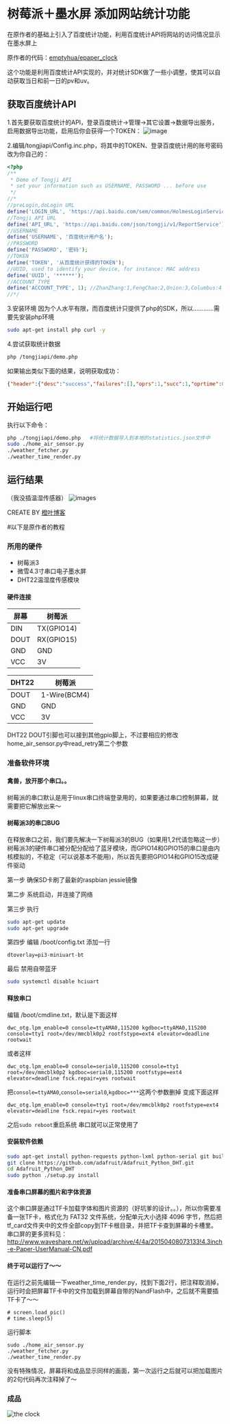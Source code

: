 # 树莓派＋墨水屏 添加网站统计功能
在原作者的基础上引入了百度统计功能，利用百度统计API将网站的访问情况显示在墨水屏上

原作者的代码：[emptyhua/epaper_clock](https://github.com/emptyhua/epaper_clock) 

这个功能是利用百度统计API实现的，并对统计SDK做了一些小调整，使其可以自动获取当日和前一日的pv和uv。
## 获取百度统计API
1.首先要获取百度统计的API，登录百度统计->管理->其它设置->数据导出服务，启用数据导出功能，启用后你会获得一个TOKEN：
 ![image](https://raw.githubusercontent.com/OGRLEAF/epaper_clock_baidutongji/master/get_baidutongji_api/get-baidutongjiapi.png)
 
2.编辑/tongjiapi/Config.inc.php，将其中的TOKEN、登录百度统计用的账号密码改为你自己的：
```php
<?php
/**
 * Demo of Tongji API
 * set your information such as USERNAME, PASSWORD ... before use
 */
//*
//preLogin,doLogin URL
define('LOGIN_URL', 'https://api.baidu.com/sem/common/HolmesLoginService');
//Tongji API URL
define('API_URL', 'https://api.baidu.com/json/tongji/v1/ReportService');
//USERNAME
define('USERNAME', '百度统计用户名');
//PASSWORD
define('PASSWORD', '密码');
//TOKEN
define('TOKEN', '从百度统计获得的TOKEN');
//UUID, used to identify your device, for instance: MAC address
define('UUID', '******');
//ACCOUNT_TYPE
define('ACCOUNT_TYPE', 1); //ZhanZhang:1,FengChao:2,Union:3,Columbus:4
//*/
```
3.安装环境
因为个人水平有限，而百度统计只提供了php的SDK，所以…………需要先安装php环境
```bash
sudo apt-get install php curl -y
```
4.尝试获取统计数据
```bash
php /tongjiapi/demo.php
```
如果输出类似下面的结果，说明获取成功：
```json
{"header":{"desc":"success","failures":[],"oprs":1,"succ":1,"oprtime":0,"quota":1,"rquota":49925,"status":0},"body":{"data":[{"result":{"total":2,"items":[[["2017/10/21"],["2017/10/20"]],[[419,156],[600,242]],[],[]],"timeSpan":["2017/10/20 - 2017/10/21"],"sum":[[1019,398],[]],"offset":0,"pageSum":[[1019,398],[],[]],"fields":["simple_date_title","pv_count","visitor_count"]}}]}}
```
## 开始运行吧
执行以下命令：
```bash
php ./tongjiapi/demo.php   #将统计数据导入到本地的statistics.json文件中
sudo ./home_air_sensor.py
./weather_fetcher.py
./weather_time_render.py
```
## 运行结果
（我没插温湿传感器）
![images](https://raw.githubusercontent.com/OGRLEAF/epaper_clock_baidutongji/master/epaper_clock.jpg)

CREATE BY [橙叶博客](https://www.orgleaf.com)

#以下是原作者的教程
### 所用的硬件
* 树莓派3
* 微雪4.3寸串口电子墨水屏
* DHT22温湿度传感模块

#### 硬件连接
屏幕  | 树莓派
------------- | -------------
DIN  | TX(GPIO14)
DOUT  | RX(GPIO15)
GND  | GND
VCC  | 3V

DHT22|树莓派
------------- | -------------
DOUT  | 1-Wire(BCM4)
GND  | GND
VCC  | 3V
DHT22 DOUT引脚也可以接到其他gpio脚上，不过要相应的修改home_air_sensor.py中read_retry第二个参数

### 准备软件环境
#### 禽兽，放开那个串口。。
树莓派的串口默认是用于linux串口终端登录用的，如果要通过串口控制屏幕，就需要把它解放出来～
#### 树莓派3的串口BUG
在释放串口之前，我们要先解决一下树莓派3的BUG（如果用1,2代请忽略这一步）树莓派3的硬件串口被分配分配给了蓝牙模块，而GPIO14和GPIO15的串口是由内核模拟的，不稳定（可以说基本不能用)，所以首先要把GPIO14和GPIO15改成硬件驱动

第一步 确保SD卡刷了最新的raspbian jessie镜像

第二步 系统启动，并连接了网络

第三步 执行
```bash
sudo apt-get update
sudo apt-get upgrade
```
第四步 编辑 /boot/config.txt 添加一行
```
dtoverlay=pi3-miniuart-bt
```
最后 禁用自带蓝牙
```bash
sudo systemctl disable hciuart
```

#### 释放串口
编辑 /boot/cmdline.txt，默认是下面这样
```
dwc_otg.lpm_enable=0 console=ttyAMA0,115200 kgdboc=ttyAMA0,115200 console=tty1 root=/dev/mmcblk0p2 rootfstype=ext4 elevator=deadline rootwait
```
或者这样
```
dwc_otg.lpm_enable=0 console=serial0,115200 console=tty1 root=/dev/mmcblk0p2 kgdboc=serial0,115200 rootfstype=ext4 elevator=deadline fsck.repair=yes rootwait
```
把`console=ttyAMA0`,`console=serial0`,`kgdboc=***`这两个参数删掉
变成下面这样
```
dwc_otg.lpm_enable=0 console=tty1 root=/dev/mmcblk0p2 rootfstype=ext4 elevator=deadline fsck.repair=yes rootwait
```
之后`sudo reboot`重启系统 串口就可以正常使用了

#### 安装软件依赖
```bash
sudo apt-get install python-requests python-lxml python-serial git build-essential python-dev
git clone https://github.com/adafruit/Adafruit_Python_DHT.git
cd Adafruit_Python_DHT
sudo python ./setup.py install
```
#### 准备串口屏幕的图片和字体资源
这个串口屏是通过TF卡加载字体和图片资源的（好坑爹的设计。。），所以你需要准备一张TF卡，格式化为 FAT32 文件系统，分配单元大小选择
4096 字节，然后把tf_card文件夹中的文件全部copy到TF卡根目录，并把TF卡查到屏幕的卡槽里。串口屏的更多资料见：http://www.waveshare.net/w/upload/archive/4/4a/20150408073133!4.3inch-e-Paper-UserManual-CN.pdf

#### 终于可以运行了～～
在运行之前先编辑一下weather_time_render.py，找到下面2行，把注释取消掉，运行时会把屏幕TF卡中的文件加载到屏幕自带的NandFlash中，之后就不需要插TF卡了～～ 
```
# screen.load_pic()
# time.sleep(5)
```
运行脚本
```
sudo ./home_air_sensor.py
./weather_fetcher.py
./weather_time_render.py
```
没有特殊情况，屏幕将和成品显示同样的画面，第一次运行之后就可以把加载图片的2句代码再次注释掉了～

### 成品
![the clock](https://raw.github.com/emptyhua/epaper_clock/master/the_clock_0.jpg)
